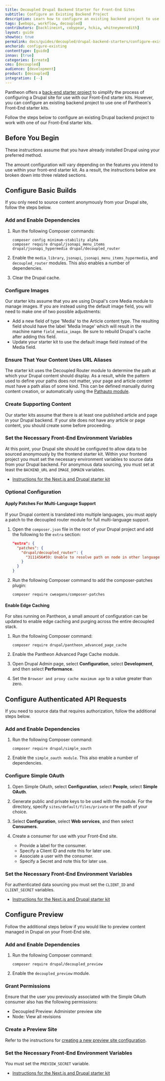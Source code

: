 ```yaml
---
title: Decoupled Drupal Backend Starter for Front-End Sites
subtitle: Configure an Existing Backend Project
description: Learn how to configure an existing backend project to use a frontend starter kit.
tags: [webops, workflow, decoupled]
contributors: [backlineint, cobypear, hckia, whitneymeredith]
layout: guide
showtoc: true
permalink: docs/guides/decoupled/drupal-backend-starters/configure-existing
anchorid: configure-existing
contenttype: [guide]
innav: [true]
categories: [create]
cms: [decoupled]
audience: [development]
product: [decoupled]
integration: [--]
---
```


Pantheon offers a [back-end starter project](/guides/decoupled/drupal-backend-starters/create) to simplify the process of configuring a Drupal site for use with our Front-End starter kits. However, you can configure an existing backend project to use one of Pantheon's Front-End starter kits.

Follow the steps below to configure an existing Drupal backend project to work with one of our Front-End starter kits.

## Before You Begin

These instructions assume that you have already installed Drupal using your
preferred method.

The amount configuration will vary depending on the features you intend to use within your front-end starter kit. As a result, the instructions
below are broken down into three related sections.

## Configure Basic Builds

If you only need to source content anonymously from your Drupal site, follow the steps below.

### Add and Enable Dependencies

1. Run the following Composer commands:

    ```bash{promptUser: user}
    composer config minimum-stability alpha
    composer require drupal/jsonapi_menu_items drupal/jsonapi_hypermedia drupal/decoupled_router
    ```

1. Enable the `media_library`, `jsonapi`, `jsonapi_menu_items_hypermedia`, and `decoupled_router` modules. This also enables a number of dependencies.

1. Clear the Drupal cache.

### Configure Images

Our starter kits assume that you are using Drupal's core Media module to manage images. If you are instead using the default image field, you will need to make one of two possible adjustments:

- Add a new field of type 'Media' to the Article content type. The resulting
  field should have the label 'Media Image' which will result in the machine
  name `field_media_image`. Be sure to rebuild Drupal's cache after adding this field.
- Update your starter kit to use the default image field instead of the Media
  field.

### Ensure That Your Content Uses URL Aliases

The starter kit uses the Decoupled Router module to determine the path at which your Drupal content should display. As a result, while the pattern used to define your paths does not matter, your page and article content must have a path alias of some kind. This can be defined manually during content creation, or automatically using the [Pathauto module](https://www.drupal.org/project/pathauto).

### Create Supporting Content

Our starter kits assume that there is at least one published article and page in your Drupal backend. If your site does not have any article or page content, you should create some before proceeding.

### Set the Necessary Front-End Environment Variables

At this point, your Drupal site should be configured to allow data to be sourced anonymously by the frontend starter kit. Within your frontend project you must set the necessary environment variables to source data from your Drupal backend. For anonymous data sourcing, you must set at least the `BACKEND_URL` and `IMAGE_DOMAIN` variables.

- [Instructions for the Next.js and Drupal starter kit](../../frontend-starters/nextjs/nextjs-drupal/setting-environment-variables)

### Optional Configuration

#### Apply Patches For Multi-Language Support

If your Drupal content is translated into multiple languages, you must
apply a patch to the decoupled router module for full multi-language support.

1. Open the `composer.json` file in the root of your Drupal project and add the following to the `extra` section:

    ```json
    "extra": {
      "patches": {
        "drupal/decoupled_router": {
          "3111456#59: Unable to resolve path on node in other language than default": "https://www.drupal.org/files/issues/2022-12-01/decouple_router-3111456-resolve-language-issue-58--get-translation.patch"
        }
      }
    }
    ```

1. Run the following Composer command to add the composer-patches plugin:

    ```bash{promptUser: user}
    composer require cweagans/composer-patches
    ```

#### Enable Edge Caching

For sites running on Pantheon, a small amount of configuration can be updated to enable edge caching and purging across the entire decoupled stack.

1. Run the following Composer command:

    ```bash{promptUser: user}
    composer require drupal/pantheon_advanced_page_cache
    ```

1. Enable the Pantheon Advanced Page Cache module.

1. Open Drupal Admin page, select **Configuration**, select **Development**, and then select **Performance**.

1. Set the `Browser and proxy cache maximum age` to a value greater than zero.

## Configure Authenticated API Requests

If you need to source data that requires authorization, follow the additional
steps below.

### Add and Enable Dependencies

1. Run the following Composer command:

    ```bash{promptUser: user}
    composer require drupal/simple_oauth
    ```

1. Enable the `simple_oauth module`. This also enable a number of
  dependencies.

### Configure Simple OAuth

1. Open Simple OAuth, select **Configuration**, select **People**, select **Simple OAuth**.

1. Generate public and private keys to be used with the module. For the
  directory, specify `sites/default/files/private` or the path of your choice.

1. Select **Configuration**, select **Web services**, and then select
  **Consumers**.

1. Create a consumer for use with your Front-End site.
    - Provide a label for the consumer.
    - Specify a Client ID and note this for later use.
    - Associate a user with the consumer.
    - Specify a Secret and note this for later use.

### Set the Necessary Front-End Environment Variables

For authenticated data sourcing you must set the `CLIENT_ID` and
`CLIENT_SECRET` variables.

- [Instructions for the Next.js and Drupal starter kit](/guides/decoupled/drupal-frontend-starters/environment-variables)

## Configure Preview

Follow the additional steps below if you would like to preview content managed in Drupal on your Front-End site.

### Add and Enable Dependencies

1. Run the following Composer command:

    ```bash{promptUser: user}
    composer require drupal/decoupled_preview
    ```

1. Enable the `decoupled_preview` module.

### Grant Permissions

Ensure that the user you previously associated with the Simple OAuth consumer
also has the following permissions:

- Decoupled Preview: Administer preview site
- Node: View all revisions

### Create a Preview Site

Refer to the instructions for [creating a new preview site configuration](/guides/decoupled/drupal-backend-starters/preview-site).

### Set the Necessary Front-End Environment Variables

You must set the `PREVIEW_SECRET` variable.

- [Instructions for the Next.js and Drupal starter kit](/guides/decoupled/drupal-frontend-starters/environment-variables)